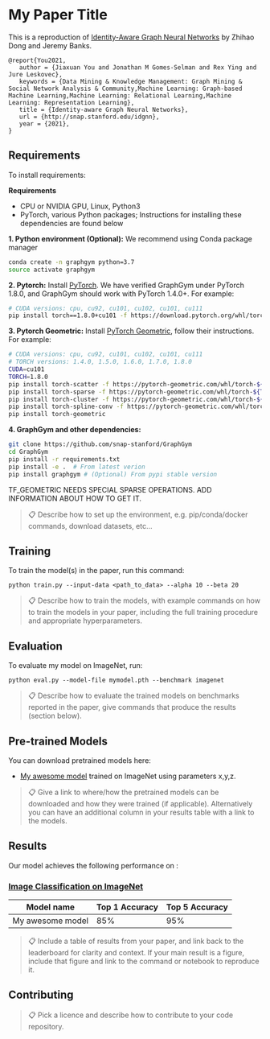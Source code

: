 # My Paper Title

This is a reproduction of [Identity-Aware Graph Neural Networks](https://ojs.aaai.org/index.php/AAAI/article/view/17283) by Zhihao Dong and Jeremy Banks.

```
@report{You2021,
   author = {Jiaxuan You and Jonathan M Gomes-Selman and Rex Ying and Jure Leskovec},
   keywords = {Data Mining & Knowledge Management: Graph Mining & Social Network Analysis & Community,Machine Learning: Graph-based Machine Learning,Machine Learning: Relational Learning,Machine Learning: Representation Learning},
   title = {Identity-aware Graph Neural Networks},
   url = {http://snap.stanford.edu/idgnn},
   year = {2021},
}
```

## Requirements

To install requirements:

**Requirements**

- CPU or NVIDIA GPU, Linux, Python3
- PyTorch, various Python packages; Instructions for installing these dependencies are found below


**1. Python environment (Optional):**
We recommend using Conda package manager

```bash
conda create -n graphgym python=3.7
source activate graphgym
```

**2. Pytorch:**
Install [PyTorch](https://pytorch.org/). 
We have verified GraphGym under PyTorch 1.8.0, and GraphGym should work with PyTorch 1.4.0+. For example:
```bash
# CUDA versions: cpu, cu92, cu101, cu102, cu101, cu111
pip install torch==1.8.0+cu101 -f https://download.pytorch.org/whl/torch_stable.html
```

**3. Pytorch Geometric:**
Install [PyTorch Geometric](https://pytorch-geometric.readthedocs.io/en/latest/notes/installation.html), 
follow their instructions. For example:
```bash
# CUDA versions: cpu, cu92, cu101, cu102, cu101, cu111
# TORCH versions: 1.4.0, 1.5.0, 1.6.0, 1.7.0, 1.8.0
CUDA=cu101
TORCH=1.8.0
pip install torch-scatter -f https://pytorch-geometric.com/whl/torch-${TORCH}+${CUDA}.html
pip install torch-sparse -f https://pytorch-geometric.com/whl/torch-${TORCH}+${CUDA}.html
pip install torch-cluster -f https://pytorch-geometric.com/whl/torch-${TORCH}+${CUDA}.html
pip install torch-spline-conv -f https://pytorch-geometric.com/whl/torch-${TORCH}+${CUDA}.html
pip install torch-geometric
```

**4. GraphGym and other dependencies:**


```bash
git clone https://github.com/snap-stanford/GraphGym
cd GraphGym
pip install -r requirements.txt
pip install -e .  # From latest verion
pip install graphgym # (Optional) From pypi stable version
```

TF_GEOMETRIC NEEDS SPECIAL SPARSE OPERATIONS. ADD INFORMATION ABOUT HOW TO GET IT.

>📋  Describe how to set up the environment, e.g. pip/conda/docker commands, download datasets, etc...

## Training

To train the model(s) in the paper, run this command:

```train
python train.py --input-data <path_to_data> --alpha 10 --beta 20
```

>📋  Describe how to train the models, with example commands on how to train the models in your paper, including the full training procedure and appropriate hyperparameters.

## Evaluation

To evaluate my model on ImageNet, run:

```eval
python eval.py --model-file mymodel.pth --benchmark imagenet
```

>📋  Describe how to evaluate the trained models on benchmarks reported in the paper, give commands that produce the results (section below).

## Pre-trained Models

You can download pretrained models here:

- [My awesome model](https://drive.google.com/mymodel.pth) trained on ImageNet using parameters x,y,z. 

>📋  Give a link to where/how the pretrained models can be downloaded and how they were trained (if applicable).  Alternatively you can have an additional column in your results table with a link to the models.

## Results

Our model achieves the following performance on :

### [Image Classification on ImageNet](https://paperswithcode.com/sota/image-classification-on-imagenet)

| Model name         | Top 1 Accuracy  | Top 5 Accuracy |
| ------------------ |---------------- | -------------- |
| My awesome model   |     85%         |      95%       |

>📋  Include a table of results from your paper, and link back to the leaderboard for clarity and context. If your main result is a figure, include that figure and link to the command or notebook to reproduce it. 


## Contributing



>📋  Pick a licence and describe how to contribute to your code repository. 
